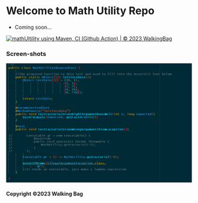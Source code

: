 # Welcome to Math Utility Repo

* Coming soon...

[![mathUltility using Maven, CI (Github Action) | © 2023 WalkingBag](https://github.com/WalkingBag/math-util-mvn/actions/workflows/math.util.ci.yml/badge.svg)](https://github.com/WalkingBag/math-util-mvn/actions/workflows/math.util.ci.yml)

### Screen-shots
![DDT Source Code](https://github.com/WalkingBag/math-util-mvn/blob/main/screenshots/DDT%20Test.png?raw=true)

#### Copyright &#169;2023 Walking Bag
